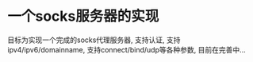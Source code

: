 一个socks服务器的实现
=====================

目标为实现一个完成的socks代理服务器, 支持认证, 支持ipv4/ipv6/domainname, 支持connect/bind/udp等各种参数, 目前在完善中...

